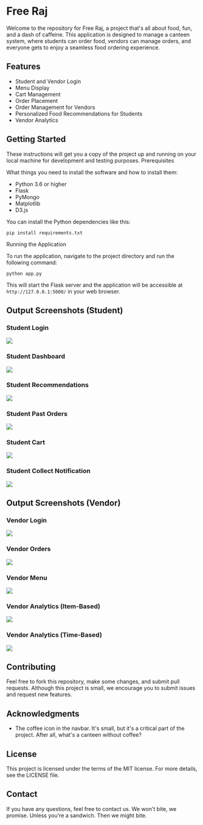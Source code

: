 # Free Raj

Welcome to the repository for Free Raj, a project that's all about food, fun, and a dash of caffeine. This application is designed to manage a canteen system, where students can order food, vendors can manage orders, and everyone gets to enjoy a seamless food ordering experience.
## Features

- Student and Vendor Login
- Menu Display
- Cart Management
- Order Placement
- Order Management for Vendors
- Personalized Food Recommendations for Students
- Vendor Analytics

  
## Getting Started

These instructions will get you a copy of the project up and running on your local machine for development and testing purposes.
Prerequisites

What things you need to install the software and how to install them:

- Python 3.6 or higher
- Flask
- PyMongo
- Matplotlib
- D3.js

You can install the Python dependencies like this:

```
pip install requirements.txt
```

Running the Application

To run the application, navigate to the project directory and run the following command:
```
python app.py
```


This will start the Flask server and the application will be accessible at ```http://127.0.0.1:5000/``` in your web browser.
## Output Screenshots (Student)
### Student Login
<img src="https://github.com/Parzival7566/Mini_Projects_sem_5/blob/kanishk_testing/Free_Raj/screenshots/student_login.png">

### Student Dashboard
<img src="https://github.com/Parzival7566/Mini_Projects_sem_5/blob/kanishk_testing/Free_Raj/screenshots/student_menu.png">

### Student Recommendations
<img src="https://github.com/Parzival7566/Mini_Projects_sem_5/blob/kanishk_testing/Free_Raj/screenshots/student_recommendation.png">

### Student Past Orders
<img src="https://github.com/Parzival7566/Mini_Projects_sem_5/blob/kanishk_testing/Free_Raj/screenshots/student_past_orders.png">

### Student Cart
<img src="https://github.com/Parzival7566/Mini_Projects_sem_5/blob/kanishk_testing/Free_Raj/screenshots/student_cart.png">

### Student Collect Notification
<img src="https://github.com/Parzival7566/Mini_Projects_sem_5/blob/kanishk_testing/Free_Raj/screenshots/student_collect.png">

## Output Screenshots (Vendor)
### Vendor Login
<img src="https://github.com/Parzival7566/Mini_Projects_sem_5/blob/kanishk_testing/Free_Raj/screenshots/vendor_login.png">

### Vendor Orders
<img src="https://github.com/Parzival7566/Mini_Projects_sem_5/blob/kanishk_testing/Free_Raj/screenshots/vendor_orders.png">

### Vendor Menu
<img src="https://github.com/Parzival7566/Mini_Projects_sem_5/blob/kanishk_testing/Free_Raj/screenshots/vendor_menu.png">

### Vendor Analytics (Item-Based)
<img src="https://github.com/Parzival7566/Mini_Projects_sem_5/blob/kanishk_testing/Free_Raj/screenshots/vendor_analytics_chart.png">

### Vendor Analytics (Time-Based)
<img src="https://github.com/Parzival7566/Mini_Projects_sem_5/blob/kanishk_testing/Free_Raj/screenshots/vendor_analytics_bar.png">

## Contributing

Feel free to fork this repository, make some changes, and submit pull requests. Although this project is small, we encourage you to submit issues and request new features.

## Acknowledgments

- The coffee icon in the navbar. It's small, but it's a critical part of the project. After all, what's a canteen without coffee?
## License

This project is licensed under the terms of the MIT license. For more details, see the LICENSE file.
## Contact

If you have any questions, feel free to contact us. We won't bite, we promise. Unless you're a sandwich. Then we might bite.
